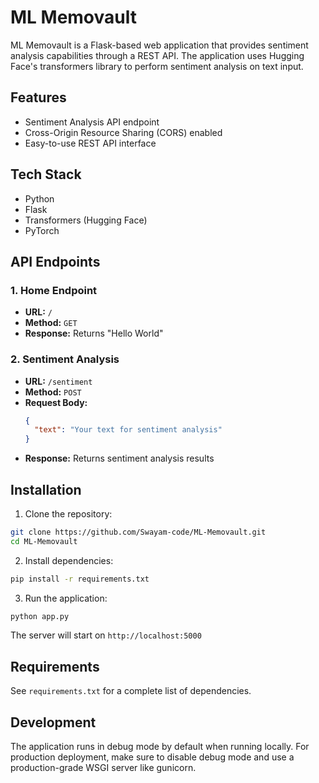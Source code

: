 # ML Memovault

ML Memovault is a Flask-based web application that provides sentiment analysis capabilities through a REST API. The application uses Hugging Face's transformers library to perform sentiment analysis on text input.

## Features

- Sentiment Analysis API endpoint
- Cross-Origin Resource Sharing (CORS) enabled
- Easy-to-use REST API interface

## Tech Stack

- Python
- Flask
- Transformers (Hugging Face)
- PyTorch

## API Endpoints

### 1. Home Endpoint
- **URL:** `/`
- **Method:** `GET`
- **Response:** Returns "Hello World"

### 2. Sentiment Analysis
- **URL:** `/sentiment`
- **Method:** `POST`
- **Request Body:**
  ```json
  {
    "text": "Your text for sentiment analysis"
  }
  ```
- **Response:** Returns sentiment analysis results

## Installation

1. Clone the repository:
```bash
git clone https://github.com/Swayam-code/ML-Memovault.git
cd ML-Memovault
```

2. Install dependencies:
```bash
pip install -r requirements.txt
```

3. Run the application:
```bash
python app.py
```

The server will start on `http://localhost:5000`

## Requirements

See `requirements.txt` for a complete list of dependencies.

## Development

The application runs in debug mode by default when running locally. For production deployment, make sure to disable debug mode and use a production-grade WSGI server like gunicorn.
